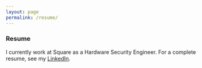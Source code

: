 ```yaml
---
layout: page
permalink: /resume/
---
```


<h3> Resume </h3>
I currently work at Square as a Hardware Security Engineer. For a complete resume, see my <a href="https://www.linkedin.com/in/jmecom">LinkedIn</a>.

<!-- <div class="text-center">
  <h2>Jordan Mecom</h2>
    <p class="text-muted" align="left">Phone: 908-227-3780 <br> Email: jmecom AT wustl DOT edu
	  <br> Github: <a href="https://github.com/jmecom/">https://github.com/jmecom/</a>
    </p>


    <h3 align="left"> Education </h3>
      <p align="left"> <b>Washington University in St. Louis</b> <span class="text-muted"> | St. Louis, MO</span>
      <span style="float:right;" class="text-muted">August 2012 - May 2016</span>
      <div align="left"> <i>Bachelor of Science with a Major in Computer Science</i> </div>
      <ul class="resumeList" align="left">
        <li><b>Major GPA: 3.64/4.00</b></li>
        <li><b>Activities and volunteering:</b> Association for Computing Machinery, Making Music Matters</li>
        <li><b>Relevant courses:</b> Machine Learning, Computational Photography, Computer Graphics, Advanced Algorithms, Rapid Prototyping and Creative Development, Software Engineering Workshop </li>
      </ul>
      </p>

    <h3 align="left"> Skills </h3>
      <div align="left" class="resumeSection">
        <ul class="resumeList" align="left">
          <li><b>Programming Languages:</b> Proficient with Python, Java, Javascript, MATLAB, C++, HTML, and familiar with C and VHDL</li>
          <li><b>Technologies:</b> OpenGL, THREE.js, Unity3D, Jekyll, AngularJS </li>
	  	</ul>
	  </div>

    <h3 align="left"> Personal Projects </h3>
      <div align="left" class="resumeSection">
        See <a href="http://jmecom.github.io/projects/">my projects page.</a>
      </div>

    <h3 align="left"> Work Experience </h3>
      <div align="left" class="resumeSection">

      <b>Square</b> <span class="text-muted"> | San Francisco, CA</span>
        <span style="float:right;" class="text-muted">June 2016 - Present</span>
        <div align="left"><i>Software Engineer</i></div>
        <ul class="resumeList" align="left">
          I currently work on Caviar.
        </ul>

        <b>Opower</b> <span class="text-muted"> | San Francisco, CA</span>
        <span style="float:right;" class="text-muted">May 2015 - August 2015</span>
        <div align="left"><i>Software Engineering Intern</i></div>
        <ul class="resumeList" align="left">
          <li>Built an AngularJS application that efficiently displays customer billing data for utility company’s customer representatives</li>
          <li>Integrated client-side code with a multithreaded back-end service that provides customer data as JSON, written in Java</li>
          <li>Delivered internal tech talks on current technologies and demoed my team’s newly developed product</li>
        </ul>

        <b>WUSTL Media and Machines Laboratory</b> <span class="text-muted"> | St. Louis, MO</span>
        <span style="float:right;" class="text-muted">August 2014 - December 2014</span>
        <div align="left"><i>Research Assistant</i></div>
        <ul class="resumeList" align="left">
          <li>Contributed to the development of Gorgon, an interactive molecular modeling system using Python, OpenGL, and PyQT</li>
          <li>Designed and built statistical tools for evaluating the quality of molecular models</li>
          <li>Restructured Gorgon's user interface to improve usability and clarity</li>
        </ul>

      <b>WUSTL Computer Science Department</b> <span class="text-muted"> | St. Louis, MO</span>
      <span style="float:right;" class="text-muted">August 2014 - Present</span>
      <div align="left"><i>Teaching Assistant, Computer Science I and II, Algorithms and Data Structures</i></div>
        <ul class="resumeList" align="left">
          <li>Taught students, in lab and studio sessions, core Computer Science ideas such as object oriented programming and recursion</li>
          <li>Provided guidance and debugged students’ weekly lab assignments during office hours</li>
        </ul>

    <h3 align="left"> Leadership </h3>
      <div align="left" class="resumeSection">
       <b>Association for Computing Machinery</b>
        <span style="float:right;" class="text-muted">Spring 2014 - Present</span>
        <div align="left"><i>Industry Liaison, Public Relations</i></div>
        <ul class="resumeList" align="left">
          <li>Coordinated sponsorships and on-campus presentations with Google, Salesforce, Microsoft, and more</li>
          <li>Organized social events, such as Hackathons and game nights, to strengthen the student Computer Science community</li>
          <li>Held ACM office hours to provide additional assistance to students for all introduction level Computer Science courses</li>
        </ul>

      <div align="left" class="resumeSection">
       <b>Washington University Student Investment Fund</b>
        <span style="float:right;" class="text-muted">January 2014 - December 2014</span>
        <div align="left"><i>Co-President, Public Relations</i></div>
        <ul class="resumeList" align="left">
          <li>Exercised leadership over a portfolio of $140,000 to invest in the stock market</li>
          <li>Led buy and sell pitches on stocks among a wide range of industries, outperforming the S&P 500 by 30%</li>
        </ul>
        <br>
      </div>
</div>
</div> -->


